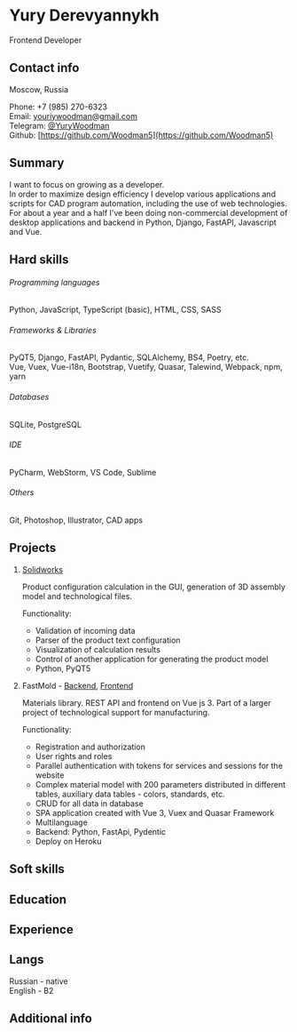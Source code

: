 # Yury Derevyannykh
Frontend Developer  


## Contact info
Moscow, Russia

Phone: +7 (985) 270-6323  
Email: [youriywoodman@gmail.com](mailto:youriywoodman@gmail.com)  
Telegram: [@YuryWoodman](tg://resolve?domain=YuryWoodman)  
Github: [https://github.com/Woodman5](https://github.com/Woodman5)  


## Summary
I want to focus on growing as a developer.  
In order to maximize design efficiency I develop various applications and scripts for CAD program automation, including the use of web technologies. For about a year and a half I've been doing non-commercial development of desktop applications and backend in Python, Django, FastAPI, Javascript and Vue.


## Hard skills
###### Programming languages
Python, JavaScript, TypeScript (basic), HTML, CSS, SASS
###### Frameworks & Libraries
PyQT5, Django, FastAPI, Pydantic, SQLAlchemy, BS4, Poetry, etc.  
Vue, Vuex, Vue-i18n, Bootstrap, Vuetify, Quasar, Talewind, Webpack, npm, yarn
###### Databases
SQLite, PostgreSQL
###### IDE
PyCharm, WebStorm, VS Code, Sublime
###### Others
Git, Photoshop, Illustrator, CAD apps

## Projects
1. [Solidworks](https://github.com/Woodman5/solidworks)  

   Product configuration calculation in the GUI, generation of 3D assembly model and technological files.

   Functionality:
   - Validation of incoming data
   - Parser of the product text configuration
   - Visualization of calculation results
   - Control of another application for generating the product model
   - Python, PyQT5

2. FastMold - [Backend](https://github.com/Woodman5/fast_mold_fastapi), [Frontend](https://github.com/Woodman5/fastmold_frontend)
   
   Materials library. REST API and frontend on Vue js 3. Part of a larger project of technological support for manufacturing.

   Functionality:
   - Registration and authorization
   - User rights and roles
   - Parallel authentication with tokens for services and sessions for the website
   - Complex material model with 200 parameters distributed in different tables, auxiliary data tables - colors, standards, etc.
   - CRUD for all data in database
   - SPA application created with Vue 3, Vuex and Quasar Framework
   - Multilanguage
   - Backend: Python, FastApi, Pydentic
   - Deploy on Heroku



## Soft skills



## Education



## Experience



## Langs
Russian - native  
English - B2


## Additional info
